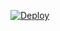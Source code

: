 
[![Deploy](https://www.herokucdn.com/deploy/button.svg)](https://heroku.com/deploy?template="https://github.com/hasangans/ASW/",)
